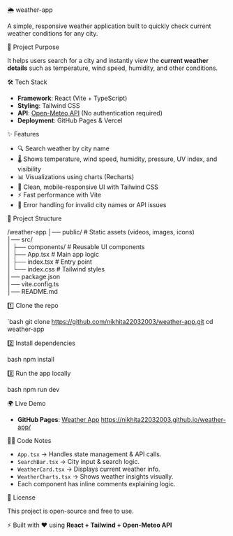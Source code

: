 🌦 weather-app

A simple, responsive weather application built to quickly check current weather conditions for any city.

📌 Project Purpose


It helps users search for a city and instantly view the **current weather details** such as temperature, wind speed, humidity, and other conditions.

 🛠 Tech Stack

* **Framework**: React (Vite + TypeScript)
* **Styling**: Tailwind CSS
* **API**: [Open-Meteo API](https://open-meteo.com/) (No authentication required)
* **Deployment**: GitHub Pages & Vercel

✨ Features

* 🔍 Search weather by city name
* 🌡 Shows temperature, wind speed, humidity, pressure, UV index, and visibility
* 📊 Visualizations using charts (Recharts)
* 🎨 Clean, mobile-responsive UI with Tailwind CSS
* ⚡ Fast performance with Vite
* 🚨 Error handling for invalid city names or API issues

📂 Project Structure


/weather-app
│── public/          # Static assets (videos, images, icons)  
│── src/  
│   ├── components/  # Reusable UI components  
│   ├── App.tsx      # Main app logic  
│   ├── index.tsx    # Entry point  
│   └── index.css    # Tailwind styles  
│── package.json  
│── vite.config.ts  
│── README.md  




1️⃣ Clone the repo

`bash
git clone https://github.com/nikhita22032003/weather-app.git
cd weather-app


2️⃣ Install dependencies

bash
npm install


3️⃣ Run the app locally

bash
npm run dev



🌍 Live Demo

* **GitHub Pages**: [Weather App](https://nikhita22032003.github.io/weather-app/)
https://nikhita22032003.github.io/weather-app/

 🧑‍💻 Code Notes

* `App.tsx` → Handles state management & API calls.
* `SearchBar.tsx` → City input & search logic.
* `WeatherCard.tsx` → Displays current weather info.
* `WeatherCharts.tsx` → Shows weather insights visually.
* Each component has inline comments explaining logic.

📜 License

This project is open-source and free to use.


⚡ Built with ❤️ using **React + Tailwind + Open-Meteo API**




